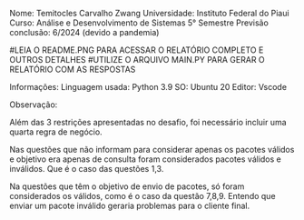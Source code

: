Nome: Temitocles Carvalho Zwang
Universidade: Instituto Federal do Piaui
Curso: Análise e Desenvolvimento de Sistemas
5° Semestre
Previsão conclusão: 6/2024 (devido a pandemia)


#LEIA O README.PNG PARA ACESSAR O RELATÓRIO COMPLETO E OUTROS DETALHES
#UTILIZE O ARQUIVO MAIN.PY PARA GERAR O RELATÓRIO COM AS RESPOSTAS

Informações:
Linguagem usada: Python 3.9
SO: Ubuntu 20
Editor: Vscode


Observação:

Além das 3 restrições apresentadas no desafio, foi necessário incluir uma quarta regra de negócio.


Nas questões que não informam para considerar apenas os pacotes válidos e objetivo era apenas de consulta foram considerados  pacotes válidos e inválidos. Que é o caso das questões 1,3.


Na questões que têm o objetivo de envio de pacotes, só foram considerados os válidos, como é o caso da questão 7,8,9. Entendo que enviar um pacote inválido geraria problemas para o cliente final.

